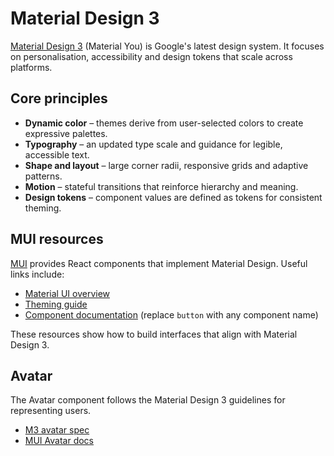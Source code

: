 # Material Design 3

[Material Design 3](https://m3.material.io/) (Material You) is Google's latest design system. It focuses on personalisation, accessibility and design tokens that scale across platforms.

## Core principles

- **Dynamic color** – themes derive from user-selected colors to create expressive palettes.
- **Typography** – an updated type scale and guidance for legible, accessible text.
- **Shape and layout** – large corner radii, responsive grids and adaptive patterns.
- **Motion** – stateful transitions that reinforce hierarchy and meaning.
- **Design tokens** – component values are defined as tokens for consistent theming.

## MUI resources

[MUI](https://mui.com/) provides React components that implement Material Design. Useful links include:

- [Material UI overview](https://mui.com/material-ui/getting-started/overview/)
- [Theming guide](https://mui.com/material-ui/customization/theming/)
- [Component documentation](https://mui.com/material-ui/react-button/) (replace `button` with any component name)

These resources show how to build interfaces that align with Material Design 3.

## Avatar

The Avatar component follows the Material Design 3 guidelines for representing users.

- [M3 avatar spec](https://m3.material.io/components/avatar/overview)
- [MUI Avatar docs](https://mui.com/material-ui/react-avatar/)

